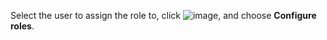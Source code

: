Select the user to assign the role to, click ![image](../../_assets/options.svg), and choose **Configure roles**.

